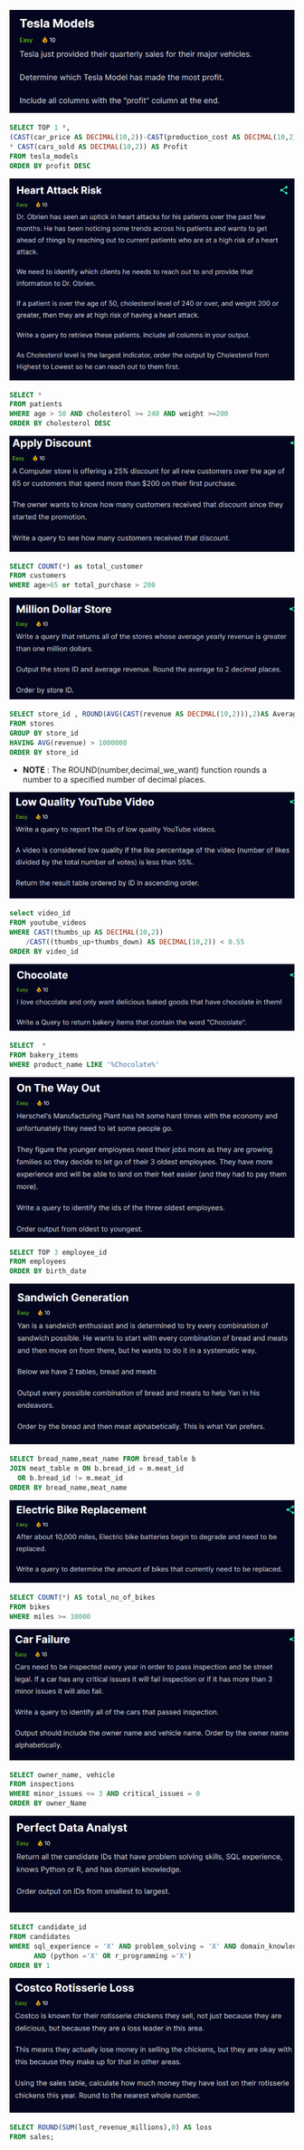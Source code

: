 ![Alt text](image.png)

```sql
SELECT TOP 1 *,
(CAST(car_price AS DECIMAL(10,2))-CAST(production_cost AS DECIMAL(10,2))) 
* CAST(cars_sold AS DECIMAL(10,2)) AS Profit
FROM tesla_models
ORDER BY profit DESC
```

![Alt text](image-1.png)

```sql
SELECT * 
FROM patients
WHERE age > 50 AND cholesterol >= 240 AND weight >=200
ORDER BY cholesterol DESC
```

![Alt text](image-2.png)
```sql
SELECT COUNT(*) as total_customer
FROM customers
WHERE age>65 or total_purchase > 200    
```
![Alt text](image-3.png)

```sql
SELECT store_id , ROUND(AVG(CAST(revenue AS DECIMAL(10,2))),2)AS Average_Revenue
FROM stores
GROUP BY store_id
HAVING AVG(revenue) > 1000000
ORDER BY store_id
```
- **NOTE** : The ROUND(number,decimal_we_want) function rounds a number to a specified number of decimal places.

![Alt text](image-4.png)
```sql
select video_id
FROM youtube_videos
WHERE CAST(thumbs_up AS DECIMAL(10,2))
    /CAST((thumbs_up+thumbs_down) AS DECIMAL(10,2)) < 0.55
ORDER BY video_id
```

![Alt text](image-5.png)
```sql
SELECT  * 
FROM bakery_items
WHERE product_name LIKE '%Chocolate%'
```

![Alt text](image-6.png)
```sql
SELECT TOP 3 employee_id 
FROM employees
ORDER BY birth_date 
```
![Alt text](image-7.png)
```sql
SELECT bread_name,meat_name FROM bread_table b
JOIN meat_table m ON b.bread_id = m.meat_id  
  OR b.bread_id != m.meat_id
ORDER BY bread_name,meat_name 
```
![Alt text](image-8.png)
```sql
SELECT COUNT(*) AS total_no_of_bikes
FROM bikes
WHERE miles >= 10000
```
![Alt text](image-9.png)
```sql
SELECT owner_name, vehicle
FROM inspections
WHERE minor_issues <= 3 AND critical_issues = 0
ORDER BY owner_Name
```
![Alt text](image-10.png)
```sql
SELECT candidate_id 
FROM candidates
WHERE sql_experience = 'X' AND problem_solving = 'X' AND domain_knowledge ='X'
      AND (python ='X' OR r_programming ='X')
ORDER BY 1
```
![Alt text](image-11.png)
```sql
SELECT ROUND(SUM(lost_revenue_millions),0) AS loss 
FROM sales;
```